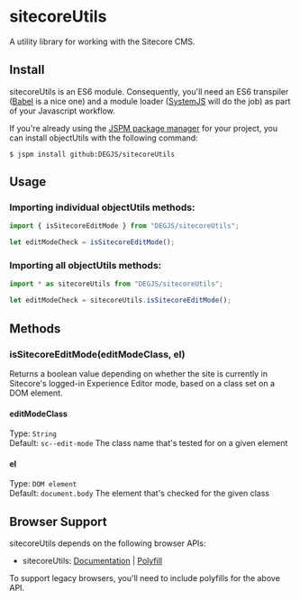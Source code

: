 # sitecoreUtils
A utility library for working with the Sitecore CMS.

## Install
sitecoreUtils is an ES6 module. Consequently, you'll need an ES6 transpiler ([Babel](https://babeljs.io) is a nice one) and a module loader ([SystemJS](https://github.com/systemjs/systemjs) will do the job) as part of your Javascript workflow.

If you're already using the [JSPM package manager](http://jspm.io) for your project, you can install objectUtils with the following command:

```
$ jspm install github:DEGJS/sitecoreUtils
```

## Usage

### Importing individual objectUtils methods:
```js
import { isSitecoreEditMode } from "DEGJS/sitecoreUtils";

let editModeCheck = isSitecoreEditMode();
```

### Importing all objectUtils methods:
```js
import * as sitecoreUtils from "DEGJS/sitecoreUtils";

let editModeCheck = sitecoreUtils.isSitecoreEditMode();
```

## Methods

### isSitecoreEditMode(editModeClass, el)
Returns a boolean value depending on whether the site is currently in Sitecore's logged-in Experience Editor mode, based on a class set on a DOM element.

#### editModeClass
Type: `String`  
Default: `sc--edit-mode`
The class name that's tested for on a given element

#### el
Type: `DOM element`  
Default: `document.body`
The element that's checked for the given class


## Browser Support

sitecoreUtils depends on the following browser APIs:
+ sitecoreUtils: [Documentation](https://developer.mozilla.org/en-US/docs/Web/API/Element/classList) | [Polyfill](https://github.com/eligrey/classList.js/)

To support legacy browsers, you'll need to include polyfills for the above API.